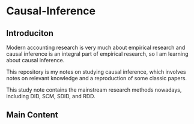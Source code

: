 # Causal-Inference

## Introduciton

Modern accounting research is very much about empirical research and causal inference is an integral part of empirical research, so I am learning about causal inference.

This repository is my notes on studying causal inference, which involves notes on relevant knowledge and a reproduction of some classic papers.

This study note contains the mainstream research methods nowadays, including DID, SCM, SDID, and RDD.

## Main Content

